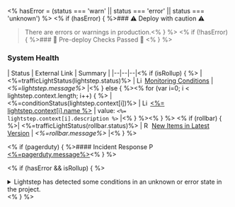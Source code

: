 <% hasError = (status === 'warn' || status === 'error' || status === 'unknown') %>
<% if (hasError) { %>### :warning: Deploy with caution :warning:

> There are errors or warnings in production.<% } %>
<% if (!hasError) { %>### :100: Pre-deploy Checks Passed :100: <% } %>
### System Health
| Status | External Link | Summary |
|--|--|--|<% if (isRollup) { %>
| <%=trafficLightStatus(lightstep.status)%> | <img src="<%=lightstep.logo%>" height="14px" alt="Lightstep Logo"/> [Monitoring Conditions](<%=lightstep.summaryLink%>) | _<%=lightstep.message%>_ |<% } else { %><% for (var i=0; i < lightstep.context.length; i++) { %>
| <%=conditionStatus(lightstep.context[i])%> | <img src="<%=lightstep.logo%>" height="14px" alt="Lightstep Logo"/> [<%= lightstep.context[i].name %>](<%=lightstep.context[i].streamLink%>) | value: `<%= lightstep.context[i].description %>` |<% } %><% } %>
<% if (rollbar) { %>| <%=trafficLightStatus(rollbar.status)%> | <img src="<%=rollbar.logo%>" height="14px" alt="Rollbar Logo"/> [New Items in Latest Version](<%=rollbar.summaryLink%>) | _<%=rollbar.message%>_ |<% } %>

<% if (pagerduty) { %>#### Incident Response
<img src="<%=pagerduty.logo%>" height="14px" alt="PagerDuty Logo"/> [<%=pagerduty.message%>](<%=pagerduty.summaryLink%>)<% } %>

<% if (hasError && isRollup) { %><details>
<summary>
Lightstep has detected some conditions in an unknown or error state in the project.
</summary>

<% lightstep.details.forEach(function(c) { %><%=c.message%>
<% }) %>
</details><% } %>